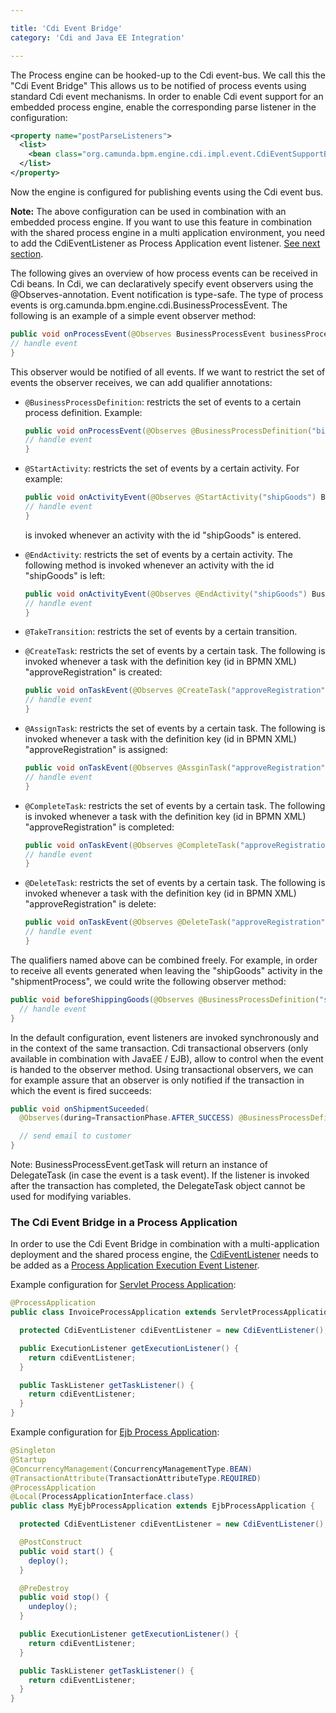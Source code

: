 ```yaml
---

title: 'Cdi Event Bridge'
category: 'Cdi and Java EE Integration'

---
```



The Process engine can be hooked-up to the Cdi event-bus. We call this the "Cdi Event Bridge" This allows us to be notified of process events using standard Cdi event mechanisms. In order to enable Cdi event support for an embedded process engine, enable the corresponding parse listener in the configuration:

```xml
<property name="postParseListeners">
  <list>
    <bean class="org.camunda.bpm.engine.cdi.impl.event.CdiEventSupportBpmnParseListener" />
  </list>
</property>
```

Now the engine is configured for publishing events using the Cdi event bus.
<div class="alert alert-info">
  <p>
    <strong>Note:</strong>
    The above configuration can be used in combination with an embedded process engine. If you want to use this feature in combination with the shared process engine in a multi application environment, you need to add the CdiEventListener as Process Application event listener. <a href="ref:#cdi-and-java-ee-integration-cdi-event-bridge-the-cdi-event-bridge-in-a-process-application">See next section</a>.
  </p>
</div>

The following gives an overview of how process events can be received in Cdi beans. In Cdi, we can declaratively specify event observers using the @Observes-annotation. Event notification is type-safe. The type of process events is org.camunda.bpm.engine.cdi.BusinessProcessEvent. The following is an example of a simple event observer method:

```java
public void onProcessEvent(@Observes BusinessProcessEvent businessProcessEvent) {
// handle event
}
```

This observer would be notified of all events. If we want to restrict the set of events the observer receives, we can add qualifier annotations:

* `@BusinessProcessDefinition`: restricts the set of events to a certain process definition. Example:

  ```java
  public void onProcessEvent(@Observes @BusinessProcessDefinition("billingProcess") BusinessProcessEvent businessProcessEvent) {
  // handle event
  }
  ```

* `@StartActivity`: restricts the set of events by a certain activity. For example:

  ```java
  public void onActivityEvent(@Observes @StartActivity("shipGoods") BusinessProcessEvent businessProcessEvent) {
  // handle event
  }
  ```

  is invoked whenever an activity with the id "shipGoods" is entered.

* `@EndActivity`: restricts the set of events by a certain activity. The following method is invoked whenever an activity with the id "shipGoods" is left:

  ```java
  public void onActivityEvent(@Observes @EndActivity("shipGoods") BusinessProcessEvent businessProcessEvent) {
  // handle event
  }
  ```

* `@TakeTransition`: restricts the set of events by a certain transition.

* `@CreateTask`: restricts the set of events by a certain task. The following is invoked whenever a task with the definition key (id in BPMN XML) "approveRegistration" is created:

  ```java
  public void onTaskEvent(@Observes @CreateTask("approveRegistration") BusinessProcessEvent businessProcessEvent) {
  // handle event
  }
  ```

* `@AssignTask`: restricts the set of events by a certain task. The following is invoked whenever a task with the definition key (id in BPMN XML) "approveRegistration" is assigned:

  ```java
  public void onTaskEvent(@Observes @AssginTask("approveRegistration") BusinessProcessEvent businessProcessEvent) {
  // handle event
  }
  ```

* `@CompleteTask`: restricts the set of events by a certain task. The following is invoked whenever a task with the definition key (id in BPMN XML) "approveRegistration" is completed:

  ```java
  public void onTaskEvent(@Observes @CompleteTask("approveRegistration") BusinessProcessEvent businessProcessEvent) {
  // handle event
  }
  ```

* `@DeleteTask`: restricts the set of events by a certain task. The following is invoked whenever a task with the definition key (id in BPMN XML) "approveRegistration" is delete:

  ```java
  public void onTaskEvent(@Observes @DeleteTask("approveRegistration") BusinessProcessEvent businessProcessEvent) {
  // handle event
  }
  ```

The qualifiers named above can be combined freely. For example, in order to receive all events generated when leaving the "shipGoods" activity in the "shipmentProcess", we could write the following observer method:

```java
public void beforeShippingGoods(@Observes @BusinessProcessDefinition("shippingProcess") @EndActivity("shipGoods") BusinessProcessEvent evt) {
  // handle event
}
```

In the default configuration, event listeners are invoked synchronously and in the context of the same transaction. Cdi transactional observers (only available in combination with JavaEE / EJB), allow to control when the event is handed to the observer method. Using transactional observers, we can for example assure that an observer is only notified if the transaction in which the event is fired succeeds:

```java
public void onShipmentSuceeded(
  @Observes(during=TransactionPhase.AFTER_SUCCESS) @BusinessProcessDefinition("shippingProcess") @EndActivity("shipGoods") BusinessProcessEvent evt) {

  // send email to customer
}
```

Note: BusinessProcessEvent.getTask will return an instance of DelegateTask (in case the event is a task event). If the listener is invoked after the transaction has completed, the DelegateTask object cannot be used
for modifying variables.

### The Cdi Event Bridge in a Process Application

In order to use the Cdi Event Bridge in combination with a multi-application deployment and the shared process engine, the [CdiEventListener](ref:/api-references/javadoc/?org/camunda/bpm/engine/cdi/impl/event/CdiEventListener.html) needs to be added as a [Process Application Execution Event Listener](ref:#process-applications-process-application-event-listeners).

Example configuration for [Servlet Process Application](ref:#process-applications-the-process-application-class-the-servletprocessapplication):

```java
@ProcessApplication
public class InvoiceProcessApplication extends ServletProcessApplication {

  protected CdiEventListener cdiEventListener = new CdiEventListener();

  public ExecutionListener getExecutionListener() {
    return cdiEventListener;
  }

  public TaskListener getTaskListener() {
    return cdiEventListener;
  }
}
```

Example configuration for [Ejb Process Application](ref:#process-applications-the-process-application-class-the-ejbprocessapplication):

```java
@Singleton
@Startup
@ConcurrencyManagement(ConcurrencyManagementType.BEAN)
@TransactionAttribute(TransactionAttributeType.REQUIRED)
@ProcessApplication
@Local(ProcessApplicationInterface.class)
public class MyEjbProcessApplication extends EjbProcessApplication {

  protected CdiEventListener cdiEventListener = new CdiEventListener();

  @PostConstruct
  public void start() {
    deploy();
  }

  @PreDestroy
  public void stop() {
    undeploy();
  }

  public ExecutionListener getExecutionListener() {
    return cdiEventListener;
  }

  public TaskListener getTaskListener() {
    return cdiEventListener;
  }
}
```

